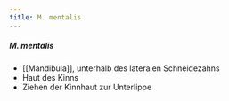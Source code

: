 ```yaml
---
title: M. mentalis
---
```

##### M. mentalis
*   [[Mandibula]], unterhalb des lateralen Schneidezahns
*   Haut des Kinns
*   Ziehen der Kinnhaut zur Unterlippe
